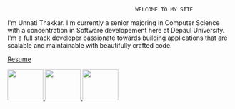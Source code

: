                                             WELCOME TO MY SITE 
<p>I'm Unnati Thakkar. I'm currently a senior majoring in Computer Science with a concentration in Software developement here at Depaul University. I'm a full stack developer passionate towards building applications that are scalable and maintainable with beautifully crafted code. </p>
<a href="unnati1028.github.io/Resume.pdf" target="_blank">Resume</a>
<p>
<a href="https://www.github.com/unnati1028">
<img border="0" alt="" src="unnati1028.github.io/github.png" width="80" height="70">
</a>
<a href="https://www.linkedin.com/in/unnati-t-7b2953135/">
<img border="0" alt="" src="unnati1028.github.io/linkedIN.png" width="80" height="70">
</a>
<a href="unnati1028.github.io/Resume.pdf">
<img border="0" alt="" src="unnati1028.github.io/github.png" width="80" height="70">
</a>
</p>

